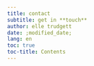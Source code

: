 ```yaml
---
title: contact
subtitle: get in **touch**
author: elle trudgett
date: ;modified_date;
lang: en
toc: true
toc-title: Contents
---
```


